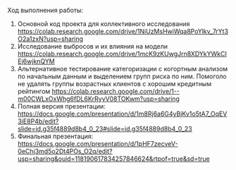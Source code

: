 Ход выполнения работы: 

1. Основной код проекта для коллективного исследования https://colab.research.google.com/drive/1NiUzMsHwiWqa8PoYlkv_7rYt3O2a1zxN?usp=sharing
2. Исследование выбросов и их влияния на модели https://colab.research.google.com/drive/1mcK9zKUwgJrn8XDYkYWkCIEj6wjknQYM 
3. Альтернативное тестирование категоризации с когортным анализом по начальным данным и выделением групп риска по ним. Помоголо не удалять группы возрастных клиентов с хорошим кредитным рейтингом https://colab.research.google.com/drive/1--m00CWLxOxWhg6fDL6KrRyyV08TOKwm?usp=sharing 
4. Полная версия презентации: https://docs.google.com/presentation/d/1m8Rj6a6G4yBjKv1o5tA7_OqEV3iE8P4b/edit?slide=id.g35f4889d8b4_0_23#slide=id.g35f4889d8b4_0_23
5. Финальная презентация: https://docs.google.com/presentation/d/1pHF7zecveV-0eChj3md5o2Dt4POs_O2q/edit?usp=sharing&ouid=118190617834257846624&rtpof=true&sd=true 

